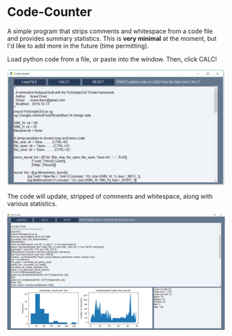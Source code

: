 # Code-Counter
A simple program that strips comments and whitespace from a code file and provides summary statistics. This is **very minimal** at the moment, but I'd like to add more in the future (time permitting).

Load python code from a file, or paste into the window. Then, click CALC!

![](Images/before.PNG)  

The code will update, stripped of comments and whitespace, along with various statistics.  

![](Images/after.PNG)  

  

